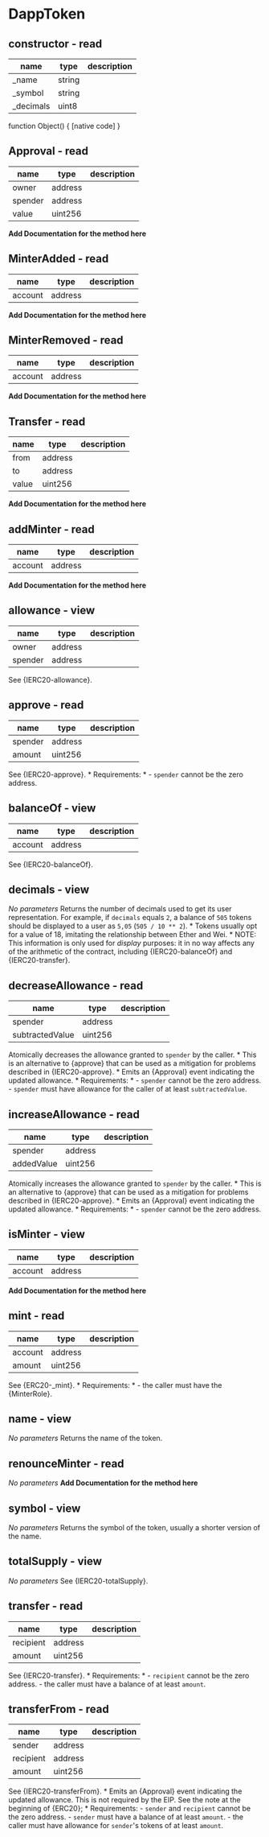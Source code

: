 # DappToken


## constructor - read
|name |type |description
|-----|-----|-----------
|_name|string|
|_symbol|string|
|_decimals|uint8|
function Object() { [native code] }

## Approval - read
|name |type |description
|-----|-----|-----------
|owner|address|
|spender|address|
|value|uint256|
**Add Documentation for the method here**

## MinterAdded - read
|name |type |description
|-----|-----|-----------
|account|address|
**Add Documentation for the method here**

## MinterRemoved - read
|name |type |description
|-----|-----|-----------
|account|address|
**Add Documentation for the method here**

## Transfer - read
|name |type |description
|-----|-----|-----------
|from|address|
|to|address|
|value|uint256|
**Add Documentation for the method here**

## addMinter - read
|name |type |description
|-----|-----|-----------
|account|address|
**Add Documentation for the method here**

## allowance - view
|name |type |description
|-----|-----|-----------
|owner|address|
|spender|address|
See {IERC20-allowance}.

## approve - read
|name |type |description
|-----|-----|-----------
|spender|address|
|amount|uint256|
See {IERC20-approve}.     * Requirements:     * - `spender` cannot be the zero address.

## balanceOf - view
|name |type |description
|-----|-----|-----------
|account|address|
See {IERC20-balanceOf}.

## decimals - view
_No parameters_
Returns the number of decimals used to get its user representation. For example, if `decimals` equals `2`, a balance of `505` tokens should be displayed to a user as `5,05` (`505 / 10 ** 2`).     * Tokens usually opt for a value of 18, imitating the relationship between Ether and Wei.     * NOTE: This information is only used for _display_ purposes: it in no way affects any of the arithmetic of the contract, including {IERC20-balanceOf} and {IERC20-transfer}.

## decreaseAllowance - read
|name |type |description
|-----|-----|-----------
|spender|address|
|subtractedValue|uint256|
Atomically decreases the allowance granted to `spender` by the caller.     * This is an alternative to {approve} that can be used as a mitigation for problems described in {IERC20-approve}.     * Emits an {Approval} event indicating the updated allowance.     * Requirements:     * - `spender` cannot be the zero address. - `spender` must have allowance for the caller of at least `subtractedValue`.

## increaseAllowance - read
|name |type |description
|-----|-----|-----------
|spender|address|
|addedValue|uint256|
Atomically increases the allowance granted to `spender` by the caller.     * This is an alternative to {approve} that can be used as a mitigation for problems described in {IERC20-approve}.     * Emits an {Approval} event indicating the updated allowance.     * Requirements:     * - `spender` cannot be the zero address.

## isMinter - view
|name |type |description
|-----|-----|-----------
|account|address|
**Add Documentation for the method here**

## mint - read
|name |type |description
|-----|-----|-----------
|account|address|
|amount|uint256|
See {ERC20-_mint}.     * Requirements:     * - the caller must have the {MinterRole}.

## name - view
_No parameters_
Returns the name of the token.

## renounceMinter - read
_No parameters_
**Add Documentation for the method here**

## symbol - view
_No parameters_
Returns the symbol of the token, usually a shorter version of the name.

## totalSupply - view
_No parameters_
See {IERC20-totalSupply}.

## transfer - read
|name |type |description
|-----|-----|-----------
|recipient|address|
|amount|uint256|
See {IERC20-transfer}.     * Requirements:     * - `recipient` cannot be the zero address. - the caller must have a balance of at least `amount`.

## transferFrom - read
|name |type |description
|-----|-----|-----------
|sender|address|
|recipient|address|
|amount|uint256|
See {IERC20-transferFrom}.     * Emits an {Approval} event indicating the updated allowance. This is not required by the EIP. See the note at the beginning of {ERC20};     * Requirements: - `sender` and `recipient` cannot be the zero address. - `sender` must have a balance of at least `amount`. - the caller must have allowance for `sender`'s tokens of at least `amount`.